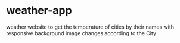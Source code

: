 # weather-app
weather website to get the temperature of cities by their names with responsive background image changes according to the City
